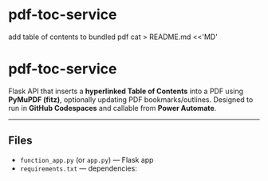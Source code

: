 # pdf-toc-service
add table of contents to bundled pdf
cat > README.md <<'MD'
# pdf-toc-service

Flask API that inserts a **hyperlinked Table of Contents** into a PDF using **PyMuPDF (fitz)**, optionally updating PDF bookmarks/outlines. Designed to run in **GitHub Codespaces** and callable from **Power Automate**.

---

## Files

- `function_app.py` (or `app.py`) — Flask app
- `requirements.txt` — dependencies:
  ```
